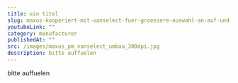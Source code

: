 ```yaml
---
title: ein titel
slug: maxus-kooperiert-mit-vanselect-fuer-groessere-auswahl-an-auf-und-umbauten
youtubeLink: ""
category: manufacturer
publishedAt: ""
src: /images/maxus_pm_vanselect_umbau_300dpi.jpg
description: bitte auffuelen
---
```

bitte auffuelen